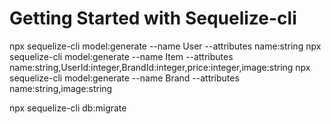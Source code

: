 # Getting Started with Sequelize-cli

npx sequelize-cli model:generate --name User --attributes name:string
npx sequelize-cli model:generate --name Item --attributes name:string,UserId:integer,BrandId:integer,price:integer,image:string
npx sequelize-cli model:generate --name Brand --attributes name:string,image:string

npx sequelize-cli db:migrate